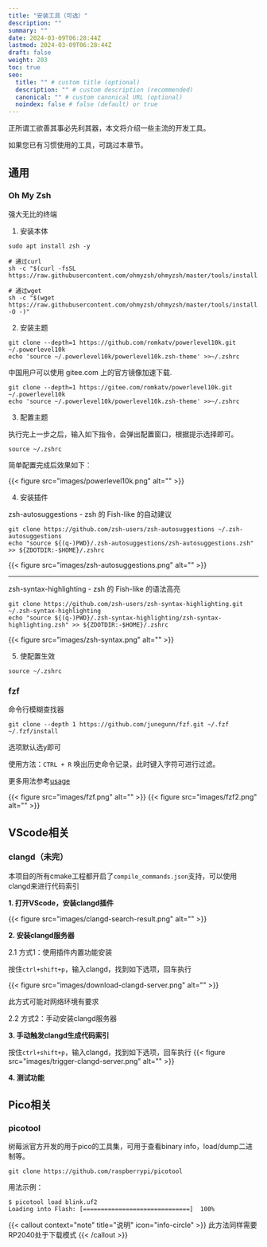 ```yaml
---
title: "安装工具（可选）"
description: ""
summary: ""
date: 2024-03-09T06:28:44Z
lastmod: 2024-03-09T06:28:44Z
draft: false
weight: 203
toc: true
seo:
  title: "" # custom title (optional)
  description: "" # custom description (recommended)
  canonical: "" # custom canonical URL (optional)
  noindex: false # false (default) or true
---
```


正所谓工欲善其事必先利其器，本文将介绍一些主流的开发工具。

如果您已有习惯使用的工具，可跳过本章节。

## 通用

### Oh My Zsh

强大无比的终端

1. 安装本体

```shell
sudo apt install zsh -y

# 通过curl
sh -c "$(curl -fsSL https://raw.githubusercontent.com/ohmyzsh/ohmyzsh/master/tools/install.sh)"

# 通过wget
sh -c "$(wget https://raw.githubusercontent.com/ohmyzsh/ohmyzsh/master/tools/install.sh -O -)"
```

2. 安装主题

```shell
git clone --depth=1 https://github.com/romkatv/powerlevel10k.git ~/.powerlevel10k
echo 'source ~/.powerlevel10k/powerlevel10k.zsh-theme' >>~/.zshrc
```

中国用户可以使用 gitee.com 上的官方镜像加速下载.

```shell
git clone --depth=1 https://gitee.com/romkatv/powerlevel10k.git ~/.powerlevel10k
echo 'source ~/.powerlevel10k/powerlevel10k.zsh-theme' >>~/.zshrc
```

3. 配置主题

执行完上一步之后，输入如下指令，会弹出配置窗口，根据提示选择即可。

```shell
source ~/.zshrc
```

简单配置完成后效果如下：

{{< figure src="images/powerlevel10k.png" alt="" >}}

4. 安装插件

zsh-autosuggestions - zsh 的 Fish-like 的自动建议

```shell
git clone https://github.com/zsh-users/zsh-autosuggestions ~/.zsh-autosuggestions
echo "source ${(q-)PWD}/.zsh-autosuggestions/zsh-autosuggestions.zsh" >> ${ZDOTDIR:-$HOME}/.zshrc
```

{{< figure src="images/zsh-autosuggestions.png" alt="" >}}

--------

zsh-syntax-highlighting - zsh 的 Fish-like 的语法高亮

```shell
git clone https://github.com/zsh-users/zsh-syntax-highlighting.git ~/.zsh-syntax-highlighting
echo "source ${(q-)PWD}/.zsh-syntax-highlighting/zsh-syntax-highlighting.zsh" >> ${ZDOTDIR:-$HOME}/.zshrc
```

{{< figure src="images/zsh-syntax.png" alt="" >}}

5. 使配置生效

```shell
source ~/.zshrc
```

### fzf

命令行模糊查找器

```shell
git clone --depth 1 https://github.com/junegunn/fzf.git ~/.fzf
~/.fzf/install
```

选项默认选y即可

使用方法：`CTRL + R` 唤出历史命令记录，此时键入字符可进行过滤。

更多用法参考[usage](https://github.com/junegunn/fzf?tab=readme-ov-file#usage)

{{< figure src="images/fzf.png" alt="" >}}
{{< figure src="images/fzf2.png" alt="" >}}

## VScode相关

### clangd（未完）

本项目的所有cmake工程都开启了`compile_commands.json`支持，可以使用clangd来进行代码索引

**1. 打开VScode，安装clangd插件**

{{< figure src="images/clangd-search-result.png" alt="" >}}

**2. 安装clangd服务器**

2.1 方式1：使用插件内置功能安装

按住`ctrl+shift+p`，输入clangd，找到如下选项，回车执行

{{< figure src="images/download-clangd-server.png" alt="" >}}

此方式可能对网络环境有要求

2.2 方式2：手动安装clangd服务器



**3. 手动触发clangd生成代码索引**

按住`ctrl+shift+p`，输入clangd，找到如下选项，回车执行
{{< figure src="images/trigger-clangd-server.png" alt="" >}}

**4. 测试功能**

## Pico相关

### picotool

树莓派官方开发的用于pico的工具集，可用于查看binary info，load/dump二进制等。

```shell
git clone https://github.com/raspberrypi/picotool
```

用法示例：

```shell
$ picotool load blink.uf2
Loading into Flash: [==============================]  100%
```
{{< callout context="note" title="说明" icon="info-circle" >}}
此方法同样需要RP2040处于下载模式
{{< /callout >}}